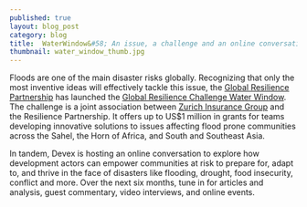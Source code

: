 ```yaml
---
published: true
layout: blog_post
category: blog
title:  WaterWindow&#58; An issue, a challenge and an online conversation
thumbnail: water_window_thumb.jpg
---
```

Floods are one of the main disaster risks globally. Recognizing that only the most inventive ideas will effectively tackle this issue, the <a href="http://www.globalresiliencepartnership.org/" target="_blank" class="blue">Global Resilience Partnership</a> has launched the <a href="http://waterwindow.globalresiliencepartnership.org/" target="_blank" class="blue">Global Resilience Challenge Water Window</a>. The challenge is a joint association between <a href="https://www.zurich.com/" target="_blank" class="blue">Zurich Insurance Group</a> and the Resilience Partnership. It offers up to US$1 million in grants for teams developing innovative solutions to issues affecting flood prone communities across the Sahel, the Horn of Africa, and South and Southeast Asia.

In tandem, Devex is hosting an online conversation to explore how development actors can empower communities at risk to prepare for, adapt to, and thrive in the face of disasters like flooding, drought, food insecurity, conflict and more. Over the next six months, tune in for articles and analysis, guest commentary, video interviews, and online events.